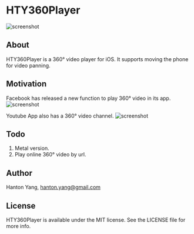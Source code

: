 # HTY360Player

![screenshot](https://github.com/hanton/HTY360Player/blob/master/Screenshot/HTY360Player.gif)

## About
HTY360Player is a 360° video player for iOS. It supports moving the phone for video panning.

## Motivation
Facebook has released a new function to play 360° video in its app.
![screenshot](https://github.com/hanton/HTY360Player/blob/master/Screenshot/360Facebook.png)

Youtube App also has a 360° video channel.
![screenshot](https://github.com/hanton/HTY360Player/blob/master/Screenshot/360Youtube.png)

## Todo
1. Metal version.
2. Play online 360° video by url.

## Author
Hanton Yang, hanton.yang@gmail.com

## License
HTY360Player is available under the MIT license. See the LICENSE file for more info.
